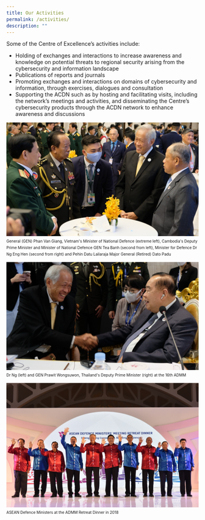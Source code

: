 ```yaml
---
title: Our Activities
permalink: /activities/
description: ""
---
```

Some of the Centre of Excellence’s activities include: 


* Holding of exchanges and interactions to increase awareness and knowledge on potential threats to regional security arising from the cybersecurity and information landscape 
* Publications of reports and journals
* Promoting exchanges and interactions on domains of cybersecurity and information, through exercises, dialogues and consultation 
* Supporting the ACDN such as by hosting and facilitating visits, including the network’s meetings and activities, and disseminating the Centre’s cybersecurity products through the ACDN network to enhance awareness and discussions

![](/images/photo%201.jpg)
<span style="font-size:10px">General (GEN) Phan Van Giang, Vietnam's Minister of National Defence (extreme left), Cambodia's Deputy Prime Minister and Minister of National Defence GEN Tea Banh (second from left), Minister for Defence Dr Ng Eng Hen (second from right) and Pehin Datu Lailaraja Major General (Retired) Dato Padu</span>

![](/images/ok%20-%20photo%202.jpg)
<span style="font-size:10px">Dr Ng (left) and GEN Prawit Wongsuwon, Thailand's Deputy Prime Minister (right) at the 16th ADMM</span>


![](/images/our_activities_7nov.jpg)
<span style="font-size:10px">ASEAN Defence Ministers at the ADMM Retreat Dinner in 2018</span>